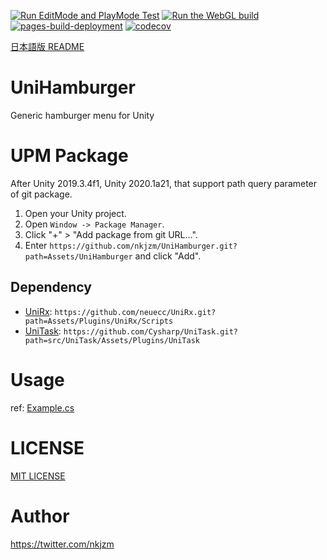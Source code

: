 [![Run EditMode and PlayMode Test](https://github.com/nkjzm/UniHamburger/actions/workflows/test.yml/badge.svg)](https://github.com/nkjzm/UniHamburger/actions/workflows/test.yml) [![Run the WebGL build](https://github.com/nkjzm/UniHamburger/actions/workflows/webgl_build.yml/badge.svg)](https://github.com/nkjzm/UniHamburger/actions/workflows/webgl_build.yml)
[![pages-build-deployment](https://github.com/nkjzm/UniHamburger/actions/workflows/pages/pages-build-deployment/badge.svg)](https://github.com/nkjzm/UniHamburger/actions/workflows/pages/pages-build-deployment)
[![codecov](https://codecov.io/gh/nkjzm/UniHamburger/branch/main/graph/badge.svg?token=J4QCSSQFNU)](https://codecov.io/gh/nkjzm/UniHamburger)

[日本語版 README](https://github.com/nkjzm/UniHamburger/blob/master/README-ja.md)

# UniHamburger

Generic hamburger menu for Unity

# UPM Package

After Unity 2019.3.4f1, Unity 2020.1a21, that support path query parameter of git package. 

1. Open your Unity project.
2. Open `Window -> Package Manager`.
3. Click "+" > "Add package from git URL...".
4. Enter `https://github.com/nkjzm/UniHamburger.git?path=Assets/UniHamburger` and click "Add".

## Dependency

- [UniRx](https://github.com/neuecc/UniRx): `https://github.com/neuecc/UniRx.git?path=Assets/Plugins/UniRx/Scripts`
- [UniTask](https://github.com/Cysharp/UniTask): `https://github.com/Cysharp/UniTask.git?path=src/UniTask/Assets/Plugins/UniTask` 

# Usage

ref: [Example.cs](https://github.com/nkjzm/UniHamburger/blob/main/Assets/UniHamburger/Example/Example.cs)

# LICENSE

[MIT LICENSE](https://github.com/nkjzm/UniBuildNumber/blob/master/LICENSE)

# Author

https://twitter.com/nkjzm
